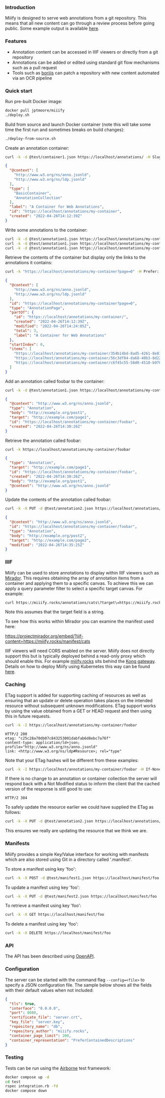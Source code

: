 ### Introduction

Miiify is designed to serve web annotations from a git repository. This means that all new content can go through a review process before going public. Some example output is available [here](https://github.com/jptmoore/awesome-iiif-annotations).

### Features

* Annotation content can be accessed in IIIF viewers or directly from a git repository
* Annotations can be added or edited using standard git flow mechanisms such as a pull request
* Tools such as [boriiis](https://github.com/jptmoore/boriiis) can patch a repository with new content automated via an OCR pipeline

### Quick start

Run pre-built Docker image:
```bash
docker pull jptmoore/miiify
./deploy.sh
```

Build from source and launch Docker container (note this will take some time the first run and sometimes breaks on build changes):
```bash
./deploy-from-source.sh
```

Create an annotation container:
```bash
curl -k -d @test/container1.json https://localhost/annotations/ -H Slug:my-container
```

```json
{
  "@context": [
    "http://www.w3.org/ns/anno.jsonld",
    "http://www.w3.org/ns/ldp.jsonld"
  ],
  "type": [
    "BasicContainer",
    "AnnotationCollection"
  ],
  "label": "A Container for Web Annotations",
  "id": "https://localhost/annotations/my-container",
  "created": "2022-04-26T14:12:39Z"
}
```

Write some annotations to the container:
```bash
curl -k -d @test/annotation1.json https://localhost/annotations/my-container/
curl -k -d @test/annotation1.json https://localhost/annotations/my-container/
curl -k -d @test/annotation1.json https://localhost/annotations/my-container/
```

Retrieve the contents of the container but display only the links to the annotations it contains:
```bash
curl -k "https://localhost/annotations/my-container?page=0" -H Prefer:'return=representation;include="http://www.w3.org/ns/oa#PreferContainedIRIs"'
```

```json
{
  "@context": [
    "http://www.w3.org/ns/anno.jsonld",
    "http://www.w3.org/ns/ldp.jsonld"
  ],
  "id": "https://localhost/annotations/my-container?page=0",
  "type": "AnnotationPage",
  "partOf": {
    "id": "https://localhost/annotations/my-container/",
    "created": "2022-04-26T14:12:39Z",
    "modified": "2022-04-26T14:24:05Z",
    "total": 3,
    "label": "A Container for Web Annotations"
  },
  "startIndex": 0,
  "items": [
    "https://localhost/annotations/my-container/354b14bd-8ad5-4261-8e81-dd70a6758c2f",
    "https://localhost/annotations/my-container/56c3df84-da68-40b3-8d22-d37cd5ec3571",
    "https://localhost/annotations/my-container/c6f45c55-58d0-4510-b978-39585f22fd1d"
  ]
}
```

Add an annotation called foobar to the container:
```bash
curl -k -d @test/annotation1.json https://localhost/annotations/my-container/ -H Slug:foobar
```

```json
{
  "@context": "http://www.w3.org/ns/anno.jsonld",
  "type": "Annotation",
  "body": "http://example.org/post1",
  "target": "http://example.com/page1",
  "id": "https://localhost/annotations/my-container/foobar",
  "created": "2022-04-26T14:30:26Z"
}
```

Retrieve the annotation called foobar:
```bash
curl -k https://localhost/annotations/my-container/foobar
```

```json
{
  "type": "Annotation",
  "target": "http://example.com/page1",
  "id": "https://localhost/annotations/my-container/foobar",
  "created": "2022-04-26T14:30:26Z",
  "body": "http://example.org/post1",
  "@context": "http://www.w3.org/ns/anno.jsonld"
}
```

Update the contents of the annotation called foobar:
```bash
curl -k -X PUT -d @test/annotation2.json https://localhost/annotations/my-container/foobar
```

```json
{
  "@context": "http://www.w3.org/ns/anno.jsonld",
  "id": "https://localhost/annotations/my-container/foobar",
  "type": "Annotation",
  "body": "http://example.org/post2",
  "target": "http://example.com/page2",
  "modified": "2022-04-26T14:35:25Z"
}
```

### IIIF

Miiify can be used to store annotations to display within IIIF viewers such as [Mirador](https://projectmirador.org/). This requires obtaining the array of annotation items from a container and applying them to a specific canvas. To achieve this we can apply a query parameter filter to select a specific target canvas. For example:
```bash
curl https://miiify.rocks/annotations/cats\?target\=https://miiify.rocks/iiif/cats/canvas/p1
```
Note this assumes that the target field is a string.

To see how this works within Mirador you can examine the manifest used here:

https://projectmirador.org/embed/?iiif-content=https://miiify.rocks/manifest/cats

IIIF viewers will need CORS enabled on the server. Miiify does not directly support this but is typically deployed behind a read-only proxy which should enable this. For example [miiify.rocks](https://miiify.rocks) sits behind the [Kong gateway](https://konghq.com/install#kong-community). Details on how to deploy Miiify using Kubernetes this way can be found [here](https://github.com/nationalarchives/miiify/tree/main/k8s).

### Caching

ETag support is added for supporting caching of resources as well as ensuring that an update or delete operation takes places on the intended resource without subsequent unknown modifications. ETag support works by using the value obtained from a GET or HEAD request and then using this in future requests. 
```bash
curl -k -I https://localhost/annotations/my-container/foobar
```
```
HTTP/2 200 
etag: "c25c28a70db07c843253001dabfab6d8ebc7a76f"
content-type: application/ld+json; profile="http://www.w3.org/ns/anno.jsonld"
link: <http://www.w3.org/ns/ldp#Resource>; rel="type"
```
Note that your ETag hashes will be different from these examples:
```bash
curl -k -I https://localhost/annotations/my-container/foobar -H If-None-Match:c25c28a70db07c843253001dabfab6d8ebc7a76f
```
If there is no change to an annotation or container collection the server will respond back with a Not Modified status to inform the client that the cached version of the response is still good to use:
```
HTTP/2 304 
```
To safely update the resource earlier we could have supplied the ETag as follows:
```bash
curl -k -X PUT -d @test/annotation2.json https://localhost/annotations/my-container/foobar -H If-Match:c25c28a70db07c843253001dabfab6d8ebc7a76f
```
This ensures we really are updating the resource that we think we are.

### Manifests

Miiify provides a simple Key/Value interface for working with manifests which are also stored using Git in a directory called '.manifest'.

To store a manifest using key 'foo':
```bash
curl -k -X POST -d @test/manifest1.json https://localhost/manifest/foo
```

To update a manifest using key 'foo':
```bash
curl -k -X PUT -d @test/manifest2.json https://localhost/manifest/foo
```

To retrieve a manifest using key 'foo':
```bash
curl -k -X GET https://localhost/manifest/foo
```

To delete a manifest using key 'foo':
```bash
curl -k -X DELETE https://localhost/manifest/foo
```

### API

The API has been described using [OpenAPI](https://github.com/nationalarchives/miiify/blob/main/doc/swagger.yml).


### Configuration

The server can be started with the command flag ```--config=<file>``` to specify a JSON configuration file. The sample below shows all the fields with their default values when not included:

```json
{
  "tls": true,
  "interface": "0.0.0.0",
  "port": 8080,
  "certificate_file": "server.crt",
  "key_file": "server.key",
  "repository_name": "db",
  "repository_author": "miiify.rocks",
  "container_page_limit": 200,
  "container_representation": "PreferContainedDescriptions"
}
```

### Testing

Tests can be run using the [Airborne](https://github.com/brooklynDev/airborne) test framework:

```bash
docker compose up -d
cd test
rspec integration.rb -fd
docker compose down
```


